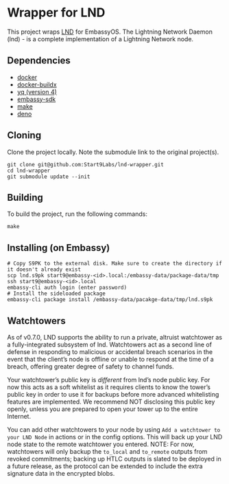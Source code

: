 # Wrapper for LND

This project wraps [LND](https://github.com/lightningnetwork/lnd
) for EmbassyOS. The Lightning Network Daemon (lnd) - is a complete implementation of a Lightning Network node. 

## Dependencies

- [docker](https://docs.docker.com/get-docker)
- [docker-buildx](https://docs.docker.com/buildx/working-with-buildx/)
- [yq (version 4)](https://mikefarah.gitbook.io/yq)
- [embassy-sdk](https://github.com/Start9Labs/embassy-os/blob/master/backend/install-sdk.sh)
- [make](https://www.gnu.org/software/make/)
- [deno](https://deno.land/)

## Cloning

Clone the project locally. Note the submodule link to the original project(s). 

```
git clone git@github.com:Start9Labs/lnd-wrapper.git
cd lnd-wrapper
git submodule update --init

```

## Building

To build the project, run the following commands:

```
make
```

## Installing (on Embassy)

```
# Copy S9PK to the external disk. Make sure to create the directory if it doesn't already exist
scp lnd.s9pk start9@embassy-<id>.local:/embassy-data/package-data/tmp 
ssh start9@embassy-<id>.local
embassy-cli auth login (enter password)
# Install the sideloaded package
embassy-cli package install /embassy-data/pacakge-data/tmp/lnd.s9pk
```

## Watchtowers

As of v0.7.0, LND supports the ability to run a private, altruist watchtower as a fully-integrated subsystem of lnd. Watchtowers act as a second line of defense in responding to malicious or accidental breach scenarios in the event that the client’s node is offline or unable to respond at the time of a breach, offering greater degree of safety to channel funds.

Your watchtower’s public key is *different* from lnd’s node public key. For now this acts as a soft whitelist as it requires clients to know the tower’s public key in order to use it for backups before more advanced whitelisting features are implemented. We recommend NOT disclosing this public key openly, unless you are prepared to open your tower up to the entire Internet.

You can add other watchtowers to your node by using `Add a watchtower to your LND Node` in actions or in the config options. This will back up your LND node state to the remote watchtower you entered. NOTE: For now, watchtowers will only backup the `to_local` and `to_remote` outputs from revoked commitments; backing up HTLC outputs is slated to be deployed in a future release, as the protocol can be extended to include the extra signature data in the encrypted blobs.